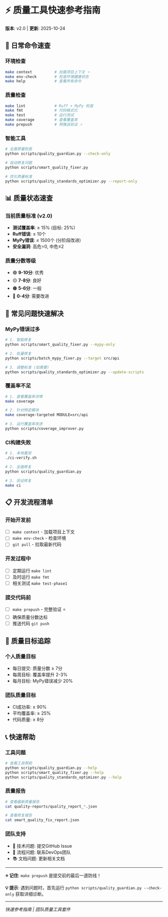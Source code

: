 # ⚡ 质量工具快速参考指南

**版本**: v2.0 | **更新**: 2025-10-24

## 🚀 日常命令速查

### 环境检查
```bash
make context          # 加载项目上下文 ⭐
make env-check        # 检查环境健康状态
make help             # 查看所有命令
```

### 质量检查
```bash
make lint             # Ruff + MyPy 检查
make fmt              # 代码格式化
make test             # 运行测试
make coverage         # 查看覆盖率
make prepush          # 预推送验证 ⭐
```

### 智能工具
```bash
# 全面质量检查
python scripts/quality_guardian.py --check-only

# 自动修复问题
python scripts/smart_quality_fixer.py

# 优化质量标准
python scripts/quality_standards_optimizer.py --report-only
```

## 📊 质量状态速查

### 当前质量标准 (v2.0)
- **测试覆盖率**: ≥ 15% (目标: 25%)
- **Ruff错误**: ≤ 10个
- **MyPy错误**: ≤ 1500个 (分阶段改进)
- **安全漏洞**: 高危=0, 中危≤2

### 质量分数等级
- 🟢 **9-10分**: 优秀
- 🟡 **7-8分**: 良好
- 🟠 **5-6分**: 一般
- 🔴 **0-4分**: 需要改进

## 🚨 常见问题快速解决

### MyPy错误过多
```bash
# 1. 智能修复
python scripts/smart_quality_fixer.py --mypy-only

# 2. 批量修复
python scripts/batch_mypy_fixer.py --target src/api

# 3. 调整标准 (如需要)
python scripts/quality_standards_optimizer.py --update-scripts
```

### 覆盖率不足
```bash
# 1. 查看覆盖率详情
make coverage

# 2. 针对特定模块
make coverage-targeted MODULE=src/api

# 3. 运行覆盖率改进
python scripts/coverage_improver.py
```

### CI构建失败
```bash
# 1. 本地重现
./ci-verify.sh

# 2. 全面修复
python scripts/quality_guardian.py

# 3. 验证修复
make ci
```

## 📋 开发流程清单

### 开始开发前
- [ ] `make context` - 加载项目上下文
- [ ] `make env-check` - 检查环境
- [ ] `git pull` - 拉取最新代码

### 开发过程中
- [ ] 定期运行 `make lint`
- [ ] 及时运行 `make fmt`
- [ ] 相关测试 `make test-phase1`

### 提交代码前
- [ ] `make prepush` - 完整验证 ⭐
- [ ] 确保质量分数达标
- [ ] 推送代码 `git push`

## 🎯 质量目标追踪

### 个人质量目标
- 每日提交: 质量分数 ≥ 7分
- 每周目标: 覆盖率提升 2-3%
- 每月目标: MyPy错误减少 20%

### 团队质量目标
- CI成功率: ≥ 90%
- 平均覆盖率: ≥ 25%
- 代码质量: ≥ 8分

## 📞 快速帮助

### 工具问题
```bash
# 查看工具帮助
python scripts/quality_guardian.py --help
python scripts/smart_quality_fixer.py --help
python scripts/quality_standards_optimizer.py --help
```

### 质量报告
```bash
# 查看最新质量报告
cat quality-reports/quality_report_*.json

# 查看修复报告
cat smart_quality_fix_report.json
```

### 团队支持
- 📧 技术问题: 提交GitHub Issue
- 💬 流程问题: 联系DevOps团队
- 📚 文档问题: 更新相关文档

---

**⭐ 记住**: `make prepush` 是提交前的最后一道防线！

**💡 提示**: 遇到问题时，首先运行 `python scripts/quality_guardian.py --check-only` 获取详细诊断。

---
*快速参考指南 | 团队质量工具套件*